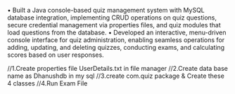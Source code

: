 • Built a Java console-based quiz management system with MySQL database integration, implementing CRUD operations
on quiz questions, secure credential management via properties files, and quiz modules that load questions from the
database.
• Developed an interactive, menu-driven console interface for quiz administration, enabling seamless operations for adding,
updating, and deleting quizzes, conducting exams, and calculating scores based on user responses.

//1.Create properties file UserDetails.txt in file manager
//2.Create data base name as Dhanushdb in my sql
//3.create com.quiz package & Create these 4 classes
//4.Run Exam File
